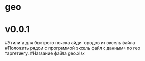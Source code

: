 # geo
# v0.0.1

#Утилита для быстрого поиска айди городов из эксель файла
#Положить рядом с программой эксель файл с данными по гео таргетингу.
#Название файла geo.xlsx
